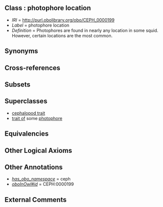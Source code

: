 
## Class : photophore location

 * *IRI* = http://purl.obolibrary.org/obo/CEPH_0000199
 * *Label* = photophore location
 * *Definition* = Photophores are found in nearly any location in some squid. However, certain locations are the most common. 

## Synonyms


## Cross-references


## Subsets


## Superclasses

 * [cephalopod trait](../../CEPH/00/CEPH_0000300.md)
 * [trait of](../../ceph#trait/of/ceph#trait_of.md) some [photophore](../../CEPH/98/CEPH_0000198.md)

## Equivalencies


## Other Logical Axioms


## Other Annotations

 * *[has_obo_namespace](../../ce/oboInOwl#hasOBONamespace.md)* = ceph
 * *[oboInOwl#id](../../id/oboInOwl#id.md)* = CEPH:0000199

## External Comments

